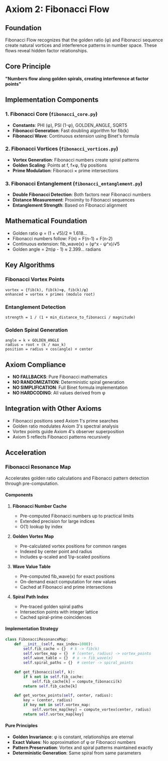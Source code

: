 # Axiom 2: Fibonacci Flow

## Foundation
Fibonacci Flow recognizes that the golden ratio (φ) and Fibonacci sequence create natural vortices and interference patterns in number space. These flows reveal hidden factor relationships.

## Core Principle
**"Numbers flow along golden spirals, creating interference at factor points"**

## Implementation Components

### 1. Fibonacci Core (`fibonacci_core.py`)
- **Constants**: PHI (φ), PSI (1-φ), GOLDEN_ANGLE, SQRT5
- **Fibonacci Generation**: Fast doubling algorithm for fib(k)
- **Fibonacci Wave**: Continuous extension using Binet's formula

### 2. Fibonacci Vortices (`fibonacci_vortices.py`)
- **Vortex Generation**: Fibonacci numbers create spiral patterns
- **Golden Scaling**: Points at f, f×φ, f/φ positions
- **Prime Modulation**: Fibonacci × prime intersections

### 3. Fibonacci Entanglement (`fibonacci_entanglement.py`)
- **Double Fibonacci Detection**: Both factors near Fibonacci numbers
- **Distance Measurement**: Proximity to Fibonacci sequences
- **Entanglement Strength**: Based on Fibonacci alignment

## Mathematical Foundation
- Golden ratio φ = (1 + √5)/2 ≈ 1.618...
- Fibonacci numbers follow: F(n) = F(n-1) + F(n-2)
- Continuous extension: fib_wave(x) = (φ^x - ψ^x)/√5
- Golden angle = 2π(φ - 1) ≈ 2.399... radians

## Key Algorithms

### Fibonacci Vortex Points
```
vortex = {fib(k), fib(k)×φ, fib(k)/φ}
enhanced = vortex × primes (modulo root)
```

### Entanglement Detection
```
strength = 1 / (1 + min_distance_to_fibonacci / magnitude)
```

### Golden Spiral Generation
```
angle = k × GOLDEN_ANGLE
radius = root × (k / max_k)
position = radius × cos(angle) + center
```

## Axiom Compliance
- **NO FALLBACKS**: Pure Fibonacci mathematics
- **NO RANDOMIZATION**: Deterministic spiral generation
- **NO SIMPLIFICATION**: Full Binet formula implementation
- **NO HARDCODING**: All values derived from φ

## Integration with Other Axioms
- Fibonacci positions seed Axiom 1's prime searches
- Golden ratio modulates Axiom 3's spectral analysis
- Vortex points guide Axiom 4's observer superposition
- Axiom 5 reflects Fibonacci patterns recursively

## Acceleration

### Fibonacci Resonance Map
Accelerates golden ratio calculations and Fibonacci pattern detection through pre-computation.

#### Components
1. **Fibonacci Number Cache**
   - Pre-computed Fibonacci numbers up to practical limits
   - Extended precision for large indices
   - O(1) lookup by index

2. **Golden Vortex Map**
   - Pre-calculated vortex positions for common ranges
   - Indexed by center point and radius
   - Includes φ-scaled and 1/φ-scaled positions

3. **Wave Value Table**
   - Pre-computed fib_wave(x) for exact positions
   - On-demand exact computation for new values
   - Cached at Fibonacci and prime intersections

4. **Spiral Path Index**
   - Pre-traced golden spiral paths
   - Intersection points with integer lattice
   - Cached spiral-prime coincidences

#### Implementation Strategy
```python
class FibonacciResonanceMap:
    def __init__(self, max_index=1000):
        self.fib_cache = {}  # k -> fib(k)
        self.vortex_map = {}  # (center, radius) -> vortex_points
        self.wave_table = {}  # x -> fib_wave(x)
        self.spiral_paths = {}  # center -> spiral_points
        
    def get_fibonacci(self, k):
        if k not in self.fib_cache:
            self.fib_cache[k] = compute_fibonacci(k)
        return self.fib_cache[k]
        
    def get_vortex_points(self, center, radius):
        key = (center, radius)
        if key not in self.vortex_map:
            self.vortex_map[key] = compute_vortex(center, radius)
        return self.vortex_map[key]
```

#### Pure Principles
- **Golden Invariance**: φ is constant, relationships are eternal
- **Exact Values**: No approximation of φ or Fibonacci numbers
- **Pattern Preservation**: Vortex and spiral patterns maintained exactly
- **Deterministic Generation**: Same spiral from same parameters
